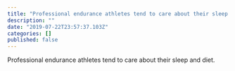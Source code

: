 ```yaml
---
title: "Professional endurance athletes tend to care about their sleep and diet."
description: ""
date: "2019-07-22T23:57:37.103Z"
categories: []
published: false
---
```


  

Professional endurance athletes tend to care about their sleep and diet.

